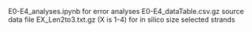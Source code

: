 
E0-E4_analyses.ipynb for error analyses
E0-E4_dataTable.csv.gz source data file
EX_Len2to3.txt.gz (X is 1-4) for in silico size selected strands
